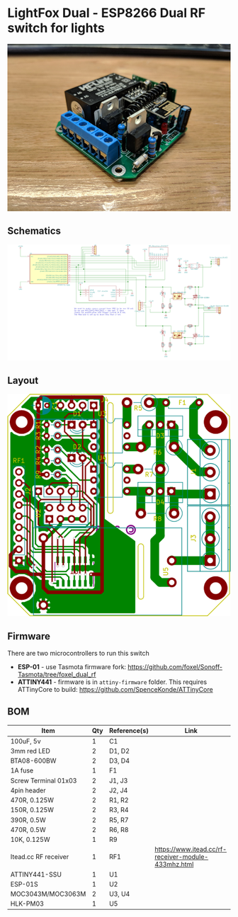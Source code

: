 # LightFox Dual - ESP8266 Dual RF switch for lights

![photo](esp-switch.jpg)

## Schematics

![shematics](esp-switch-schema.png)

## Layout

![Board layout](esp-switch-brd.png)

## Firmware

There are two microcontrollers to run this switch
* **ESP-01** - use Tasmota firmware fork: https://github.com/foxel/Sonoff-Tasmota/tree/foxel_dual_rf
* **ATTINY441** - firmware is in `attiny-firmware` folder. This requires ATTinyCore to build: https://github.com/SpenceKonde/ATTinyCore

## BOM

Item | Qty | Reference(s) | Link
-----|-----|--------------|------
100uF, 5v | 1 | C1 | 
3mm red LED | 2 | D1, D2 | 
BTA08-600BW | 2 | D3, D4 | 
1A fuse | 1 | F1 | 
Screw Terminal 01x03 | 2 | J1, J3 | 
4pin header | 2 | J2, J4 | 
470R, 0.125W | 2 | R1, R2 | 
150R, 0.125W | 2 | R3, R4 | 
390R, 0.5W | 2 | R5, R7 | 
470R, 0.5W | 2 | R6, R8 | 
10K, 0.125W | 1 | R9 | 
Itead.cc RF receiver | 1 | RF1 | https://www.itead.cc/rf-receiver-module-433mhz.html
ATTINY441-SSU | 1 | U1 | 
ESP-01S | 1 | U2 | 
MOC3043M/MOC3063M | 2 | U3, U4 | 
HLK-PM03 | 1 | U5 | 


